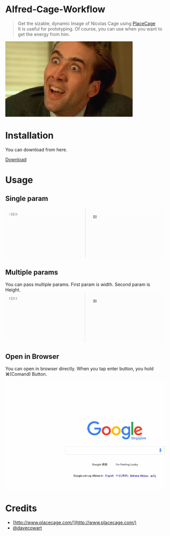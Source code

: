Alfred-Cage-Workflow
===

> Get the sizable, dynamic Image of Nicolas Cage using [PlaceCage](https://www.placecage.com/)  
> It is useful for prototyping. Of course, you can use when you want to get the energy from him.

![](./doc/hero.jpg)


Installation
===
You can download from here.

[Download](https://github.com/moschan/alfred-cage-workflow/archive/v1.0.zip)

Usage
===

Single param
---
![](./doc/demo_size_100.gif)

Multiple params
---
You can pass multiple params. First param is width. Second param is Height.
![](./doc/demo_size_100_200.gif)

Open in Browser
---
You can open in browser directly. When you tap enter button, you hold ⌘(Comand) Button.

![](./doc/demo_open_in_browser.gif)


Credits
===
- [http://www.placecage.com/](http://www.placecage.com/)
- [@davecowart](https://twitter.com/davecowart)
